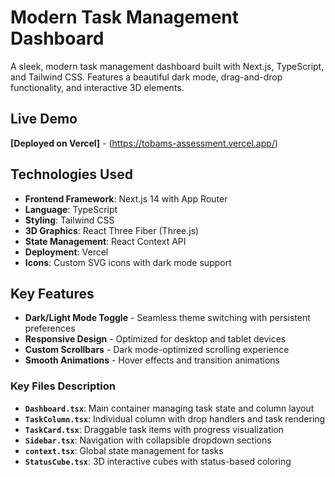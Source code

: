 # Modern Task Management Dashboard

A sleek, modern task management dashboard built with Next.js, TypeScript, and Tailwind CSS. Features a beautiful dark mode, drag-and-drop functionality, and interactive 3D elements.

##  Live Demo

**[Deployed on Vercel]** - (https://tobams-assessment.vercel.app/)

##  Technologies Used

- **Frontend Framework**: Next.js 14 with App Router
- **Language**: TypeScript
- **Styling**: Tailwind CSS
- **3D Graphics**: React Three Fiber (Three.js)
- **State Management**: React Context API
- **Deployment**: Vercel
- **Icons**: Custom SVG icons with dark mode support

##  Key Features

- **Dark/Light Mode Toggle** - Seamless theme switching with persistent preferences
- **Responsive Design** - Optimized for desktop and tablet devices
- **Custom Scrollbars** - Dark mode-optimized scrolling experience
- **Smooth Animations** - Hover effects and transition animations


### Key Files Description

- **`Dashboard.tsx`**: Main container managing task state and column layout
- **`TaskColumn.tsx`**: Individual column with drop handlers and task rendering
- **`TaskCard.tsx`**: Draggable task items with progress visualization
- **`Sidebar.tsx`**: Navigation with collapsible dropdown sections
- **`context.tsx`**: Global state management for tasks
- **`StatusCube.tsx`**: 3D interactive cubes with status-based coloring